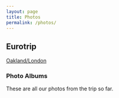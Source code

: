 ```yaml
---
layout: page
title: Photos
permalink: /photos/
---
```


## Eurotrip
[Oakland/London](https://photos.app.goo.gl/8rYftgBhVoK2ibrU2)


### Photo Albums
These are all our photos from the trip so far.
